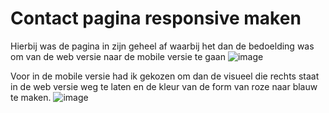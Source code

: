 # Contact pagina responsive maken

Hierbij was de pagina in zijn geheel af waarbij het dan de bedoelding was om van de web versie naar de mobile versie te gaan
![image](https://github.com/user-attachments/assets/4ab5c0d9-4a17-4c5a-b3aa-0c43987c63cb)

Voor in de mobile versie had ik gekozen om dan de visueel die rechts staat in de web versie weg te laten en de kleur van de form van roze naar blauw te maken.
![image](https://github.com/user-attachments/assets/1b77ed75-7e94-4819-9136-31d296cbb16a)


